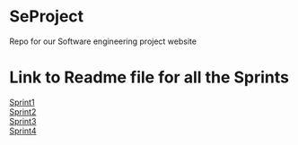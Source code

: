 # SeProject
Repo for our Software engineering project website


# Link to Readme file for all the Sprints

[Sprint1](https://github.com/aishwaryasharmaccoew/SeProject/blob/main/Sprint1.md)  
[Sprint2](https://github.com/aishwaryasharmaccoew/SeProject/blob/main/Sprint2.md)  
[Sprint3](https://github.com/aishwaryasharmaccoew/SeProject/blob/main/Sprint3.md)  
[Sprint4](https://github.com/aishwaryasharmaccoew/SeProject/blob/main/Sprint4.md)  
